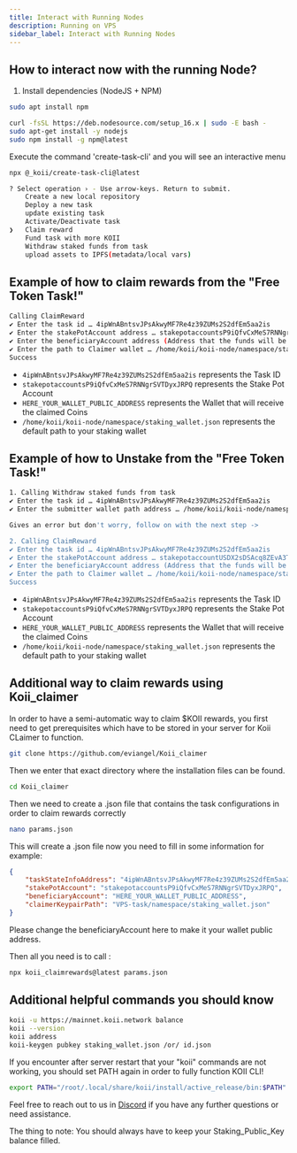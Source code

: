 ```yaml
---
title: Interact with Running Nodes
description: Running on VPS
sidebar_label: Interact with Running Nodes
---
```


## How to interact now with the running Node?

1. Install dependencies (NodeJS + NPM)

```sh
sudo apt install npm
```

```sh
curl -fsSL https://deb.nodesource.com/setup_16.x | sudo -E bash -
sudo apt-get install -y nodejs
sudo npm install -g npm@latest
```

Execute the command 'create-task-cli' and you will see an interactive menu

```sh
npx @_koii/create-task-cli@latest
```

```sh
? Select operation › - Use arrow-keys. Return to submit.
    Create a new local repository
    Deploy a new task
    update existing task
    Activate/Deactivate task
❯   Claim reward
    Fund task with more KOII
    Withdraw staked funds from task
    upload assets to IPFS(metadata/local vars)
```

## Example of how to claim rewards from the "Free Token Task!"

```sh
Calling ClaimReward
✔ Enter the task id … 4ipWnABntsvJPsAkwyMF7Re4z39ZUMs2S2dfEm5aa2is
✔ Enter the stakePotAccount address … stakepotaccountsP9iQfvCxMeS7RNNgrSVTDyxJRPQ
✔ Enter the beneficiaryAccount address (Address that the funds will be transferred to) … HERE_YOUR_WALLET_PUBLIC_ADDRESS
✔ Enter the path to Claimer wallet … /home/koii/koii-node/namespace/staking_wallet.json
Success
```

- `4ipWnABntsvJPsAkwyMF7Re4z39ZUMs2S2dfEm5aa2is` represents the Task ID
- `stakepotaccountsP9iQfvCxMeS7RNNgrSVTDyxJRPQ` represents the Stake Pot Account
- `HERE_YOUR_WALLET_PUBLIC_ADDRESS` represents the Wallet that will receive the claimed Coins
- `/home/koii/koii-node/namespace/staking_wallet.json` represents the default path to your staking wallet

## Example of how to Unstake from the "Free Token Task!"

```sh
1. Calling Withdraw staked funds from task
✔ Enter the task id … 4ipWnABntsvJPsAkwyMF7Re4z39ZUMs2S2dfEm5aa2is
✔ Enter the submitter wallet path address … /home/koii/koii-node/namespace/staking_wallet.json

Gives an error but don't worry, follow on with the next step ->

2. Calling ClaimReward
✔ Enter the task id … 4ipWnABntsvJPsAkwyMF7Re4z39ZUMs2S2dfEm5aa2is
✔ Enter the stakePotAccount address … stakepotaccountUSDX2sDSAcq8ZEvA3Tiv7tRpJ1Dv
✔ Enter the beneficiaryAccount address (Address that the funds will be transferred to) … HERE_YOUR_WALLET_PUBLIC_ADDRESS
✔ Enter the path to Claimer wallet … /home/koii/koii-node/namespace/staking_wallet.json
Success
```

- `4ipWnABntsvJPsAkwyMF7Re4z39ZUMs2S2dfEm5aa2is` represents the Task ID
- `stakepotaccountsP9iQfvCxMeS7RNNgrSVTDyxJRPQ` represents the Stake Pot Account
- `HERE_YOUR_WALLET_PUBLIC_ADDRESS` represents the Wallet that will receive the claimed Coins
- `/home/koii/koii-node/namespace/staking_wallet.json` represents the default path to your staking wallet

## Additional way to claim rewards using Koii_claimer

In order to have a semi-automatic way to claim $KOII rewards, you first need to get prerequisites which have to be stored in your server for Koii CLaimer to function.

```sh
git clone https://github.com/eviangel/Koii_claimer
```

Then we enter that exact directory where the installation files can be found.

```sh
cd Koii_claimer
```

Then we need to create a .json file that contains the task configurations in order to claim rewards correctly

```sh
nano params.json
```

This will create a .json file now you need to fill in some information for example:

```json
{
    "taskStateInfoAddress": "4ipWnABntsvJPsAkwyMF7Re4z39ZUMs2S2dfEm5aa2is",
    "stakePotAccount": "stakepotaccountsP9iQfvCxMeS7RNNgrSVTDyxJRPQ",
    "beneficiaryAccount": "HERE_YOUR_WALLET_PUBLIC_ADDRESS",
    "claimerKeypairPath": "VPS-task/namespace/staking_wallet.json"
}
```

Please change the beneficiaryAccount here to make it your wallet public address.

Then all you need is to call :

```sh
npx koii_claimrewards@latest params.json
```

## Additional helpful commands you should know

```sh
koii -u https://mainnet.koii.network balance
koii --version
koii address
koii-keygen pubkey staking_wallet.json /or/ id.json
```

If you encounter after server restart that your "koii" commands are not working, you should set PATH again in order to fully function KOII CLI!

```sh
export PATH="/root/.local/share/koii/install/active_release/bin:$PATH" --check to verify what is your correct path in the certain server!
```

Feel free to reach out to us in [Discord](https://discord.gg/koii-network) if you have any further questions or need assistance.

The thing to note: You should always have to keep your Staking_Public_Key balance filled.
